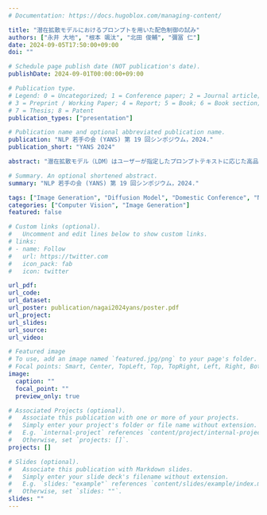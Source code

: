 ```yaml
---
# Documentation: https://docs.hugoblox.com/managing-content/

title: "潜在拡散モデルにおけるプロンプトを用いた配色制御の試み"
authors: ["永井 大地", "根本 颯汰", "北田 俊輔", "彌冨 仁"]
date: 2024-09-05T17:50:00+09:00
doi: ""

# Schedule page publish date (NOT publication's date).
publishDate: 2024-09-01T00:00:00+09:00

# Publication type.
# Legend: 0 = Uncategorized; 1 = Conference paper; 2 = Journal article;
# 3 = Preprint / Working Paper; 4 = Report; 5 = Book; 6 = Book section;
# 7 = Thesis; 8 = Patent
publication_types: ["presentation"]

# Publication name and optional abbreviated publication name.
publication: "NLP 若手の会 (YANS) 第 19 回シンポジウム，2024."
publication_short: "YANS 2024"

abstract: "潜在拡散モデル（LDM）はユーザーが指定したプロンプトテキストに応じた高品質な画像生成を可能にする。しかし、プロンプトで指定した描画対象とその色や材質などの属性の組み合わせが非現実的な場合、プロンプトに不忠実な画像が生成される問題がある。我々は、逆拡散過程において色、形の順に生成されると仮定し、配色制御用のプロンプトによるガイダンスを行うことで問題解決を目指す。具体的には、初めに目標の色を持つが対象ではない物体をプロンプトとして生成を開始し、ある程度デノイズが進んだ段階でプロンプトを目標の対象に変更する。これにより物体間での色の引継ぎを行う。本稿では拡散モデルの配色原理について議論し、最先端のLDMのStable Diffusion 3 モデルでも適切な画像生成が困難なプロンプトに対し、適切に色を反映できたことを報告する。"

# Summary. An optional shortened abstract.
summary: "NLP 若手の会 (YANS) 第 19 回シンポジウム，2024."

tags: ["Image Generation", "Diffusion Model", "Domestic Conference", "Non-refereed", "YANS"]
categories: ["Computer Vision", "Image Generation"]
featured: false

# Custom links (optional).
#   Uncomment and edit lines below to show custom links.
# links:
# - name: Follow
#   url: https://twitter.com
#   icon_pack: fab
#   icon: twitter

url_pdf:
url_code:
url_dataset:
url_poster: publication/nagai2024yans/poster.pdf
url_project:
url_slides:
url_source:
url_video:

# Featured image
# To use, add an image named `featured.jpg/png` to your page's folder. 
# Focal points: Smart, Center, TopLeft, Top, TopRight, Left, Right, BottomLeft, Bottom, BottomRight.
image:
  caption: ""
  focal_point: ""
  preview_only: true

# Associated Projects (optional).
#   Associate this publication with one or more of your projects.
#   Simply enter your project's folder or file name without extension.
#   E.g. `internal-project` references `content/project/internal-project/index.md`.
#   Otherwise, set `projects: []`.
projects: []

# Slides (optional).
#   Associate this publication with Markdown slides.
#   Simply enter your slide deck's filename without extension.
#   E.g. `slides: "example"` references `content/slides/example/index.md`.
#   Otherwise, set `slides: ""`.
slides: ""
---
```

